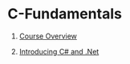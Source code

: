 # C-Fundamentals

1. [Course Overview](https://github.com/tejaanuchuri/CSharp-Fundamentals/blob/main/Course%20Overview/Course%20Overview.txt)

2. [Introducing C# and .Net](https://github.com/tejaanuchuri/CSharp-Fundamentals/tree/main/Introducing%20C%23%20and%20.Net)
